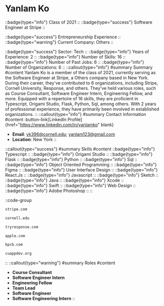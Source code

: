 # Yanlam Ko
::badge{type="info"}
Class of 2021
::
::badge{type="success"}
Software Engineer at Stripe
::

::badge{type="success"}
Entrepreneurship Experience
::
::badge{type="warning"}
Current Company: Others
::

::badge{type="success"}
Sector: Tech
::
::badge{type="info"}
Years of Experience: 2
::
::badge{type="info"}
Number of Skills: 16
::
::badge{type="info"}
Number of Past Jobs: 6
::
::badge{type="info"}
Number of Organizations: 6
::
::callout{type="info"}
#summary
Summary
#content
Yanlam Ko is a member of the class of 2021, currently serving as the Software Engineer at Stripe, a Others company based in New York. During their career, they've contributed to 6 organizations, including Stripe, Cornell University, Response, and others. They've held various roles, such as Course Consultant, Software Engineer Intern, Engineering Fellow, and more. Equipped with a repertoire of 16 skills, they are proficient in Typescript, Origami Studio, Flask, Python, Sql, among others.  With 2 years of professional experience, they have primarily been involved in established organizations.
::
::callout{type="info"}
#summary
Contact Information
#content
:button-link[LinkedIn Profile]{href="https://www.linkedin.com/in/yanlamko" blank}
- **Email**: yk396@cornell.edu; yanlam123@gmail.com
- **Location**: New York
::

::callout{type="success"}
#summary
Skills
#content
::badge{type="info"}
Typescript
::
::badge{type="info"}
Origami Studio
::
::badge{type="info"}
Flask
::
::badge{type="info"}
Python
::
::badge{type="info"}
Sql
::
::badge{type="info"}
Object Oriented Programming
::
::badge{type="info"}
Figma
::
::badge{type="info"}
User Interface Design
::
::badge{type="info"}
React.Js
::
::badge{type="info"}
Javascript
::
::badge{type="info"}
Sketch
::
::badge{type="info"}
Java
::
::badge{type="info"}
Xcode
::
::badge{type="info"}
Swift
::
::badge{type="info"}
Web Design
::
::badge{type="info"}
Adobe Photoshop
::
::

::code-group
```bash [Stripe]
stripe.com
```
```bash [Cornell University]
cornell.edu
```
```bash [Response]
tryresponse.com
```
```bash [Apple]
apple.com
```
```bash [Kleiner Perkins Caufield & Byers]
kpcb.com
```
```bash [Cornell App Development (Cuappdev)]
cuappdev.org
```
::
::callout{type="warning"}
#summary
Roles
#content
- **Course Consultant**
- **Software Engineer Intern**
- **Engineering Fellow**
- **Team Lead**
- **Software Engineer**
- **Software Engineering Intern**
::

